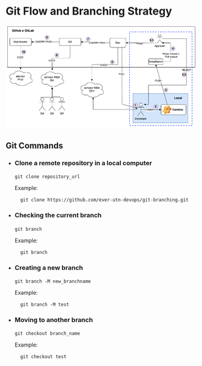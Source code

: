# Git Flow and Branching Strategy

![alt text](img/Gitflow.png)

## Git Commands
* ### Clone a remote repository in a local computer
    ``git clone repository_url``

    Example:

        git clone https://github.com/ever-utn-devops/git-branching.git

* ### Checking the current branch
    ``git branch``

    Example:

        git branch

* ### Creating a new branch
    ``git branch -M new_branchname``

    Example:

        git branch -M test

* ### Moving to another branch
    ``git checkout branch_name``

    Example:

        git checkout test